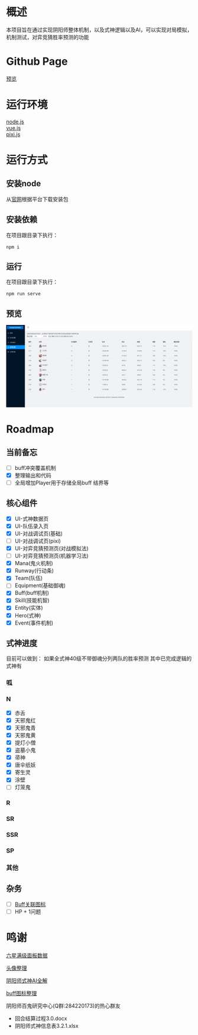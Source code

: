 # 概述

本项目旨在通过实现阴阳师整体机制，以及式神逻辑以及AI，可以实现对局模拟，机制测试，对弈竞猜胜率预测的功能

# Github Page

[预览](https://anzerwall.github.io/)

# 运行环境

[node.js](https://nodejs.org)  
[vue.js](https://vuejs.org)  
[pixi.js](https://www.pixijs.com/)  

# 运行方式

## 安装node

从[官网](https://nodejs.org)根据平台下载安装包
## 安装依赖
在项目跟目录下执行：
```shell
npm i
```
## 运行
在项目跟目录下执行：
```shell
npm run serve
```
## 预览

![preview](./public/preview.png)

# Roadmap

## 当前备忘

- [ ] buff冲突覆盖机制
- [x] 整理输出和代码
- [ ] 全局增加Player用于存储全局buff 结界等

## 核心组件
- [x] UI-式神数据页
- [x] UI-队伍录入页
- [x] UI-对战调试页(基础)
- [ ] UI-对战调试页(pixi)
- [x] UI-对弈竞猜预测页(对战模拟法)
- [ ] UI-对弈竞猜预测页(机器学习法)
- [x] Mana(鬼火机制) 
- [x] Runway(行动条)  
- [x] Team(队伍) 
- [ ] Equipment(基础御魂) 
- [x] Buff(buff机制) 
- [x] Skill(技能机智) 
- [x] Entity(实体) 
- [x] Hero(式神) 
- [x] Event(事件机制) 

## 式神进度

目前可以做到：
如果全式神40级不带御魂分列两队的胜率预测
其中已完成逻辑的式神有

### 呱

### N
- [x] 赤舌
- [x] 天邪鬼红
- [x] 天邪鬼青
- [x] 天邪鬼黄
- [x] 提灯小僧
- [x] 盗墓小鬼
- [x] 帚神
- [x] 唐伞纸妖
- [x] 寄生灵
- [x] 涂壁
- [ ] 灯笼鬼

### R

### SR

### SSR

### SP

### 其他




## 杂务

- [ ] [Buff关联图标](https://bbs.nga.cn/read.php?tid=14455689&rand=14)
- [ ]  HP + 1问题 

# 鸣谢

[六星满级面板数据](https://nga.178.com/read.php?tid=14788831)

[头像整理](https://bbs.nga.cn/read.php?tid=19007353)

[阴阳师式神AI全解](https://bbs.nga.cn/read.php?tid=16541728) 

[buff图标整理](https://bbs.nga.cn/read.php?tid=14455689)

阴阳师百鬼研究中心(Q群:284220173)的热心群友 
- 回合结算过程3.0.docx
- 阴阳师式神信息表3.2.1.xlsx
